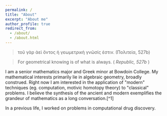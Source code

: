 ```yaml
---
permalink: /
title: "About"
excerpt: "About me"
author_profile: true
redirect_from: 
  - /about/
  - /about.html
---
```

<blockquote>
  τοῦ γὰρ ἀεὶ ὄντος ἡ γεωμετρικὴ γνῶσίς ἐστιν. (Πολιτεία, 527b)
</blockquote>
<blockquote>
  For geometrical knowing is of what is always. (<i> Republic, 527b </i>)
</blockquote>
I am a senior mathematics major and Greek minor at Bowdoin College. My mathematical interests primarily lie in algebraic geometry, broadly construed. Right now I am interested in the application of "modern" techniques (eg. computation, motivic homotopy theory) to "classical" problems. I believe the synthesis of the ancient and modern exemplifies the grandeur of mathematics as a long conversation.[^1] <br/>

In a previous life, I worked on problems in computational drug discovery. 

[^1]: "Mathematics is a long conversation" is a quote often attributed to Barry Mazur.
